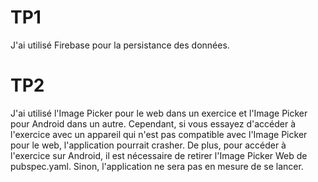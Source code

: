 # TP1

J'ai utilisé Firebase pour la persistance des données.

# TP2

J'ai utilisé l'Image Picker pour le web dans un exercice et l'Image Picker pour Android dans un autre.
Cependant, si vous essayez d'accéder à l'exercice avec un appareil qui n'est pas compatible avec l'Image Picker pour le web, l'application pourrait crasher. De plus, pour accéder à l'exercice sur Android, il est nécessaire de retirer l'Image Picker Web de pubspec.yaml. Sinon, l'application ne sera pas en mesure de se lancer.